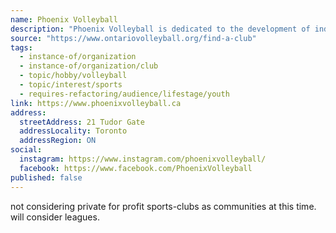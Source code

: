 ```yaml
---
name: Phoenix Volleyball
description: "Phoenix Volleyball is dedicated to the development of individual and team skill, incorporating both recreational and elite programs for both indoor and beach volleyball. Our motto is to 'ignite the fire within' to motivate athletes to strive for excellence while fostering an environment of sportsmanship and fair play."
source: "https://www.ontariovolleyball.org/find-a-club"
tags:
  - instance-of/organization
  - instance-of/organization/club
  - topic/hobby/volleyball
  - topic/interest/sports
  - requires-refactoring/audience/lifestage/youth
link: https://www.phoenixvolleyball.ca
address:
  streetAddress: 21 Tudor Gate
  addressLocality: Toronto
  addressRegion: ON
social:
  instagram: https://www.instagram.com/phoenixvolleyball/
  facebook: https://www.facebook.com/PhoenixVolleyball
published: false
---
```


not considering private for profit sports-clubs as communities at this time.
will consider leagues.
